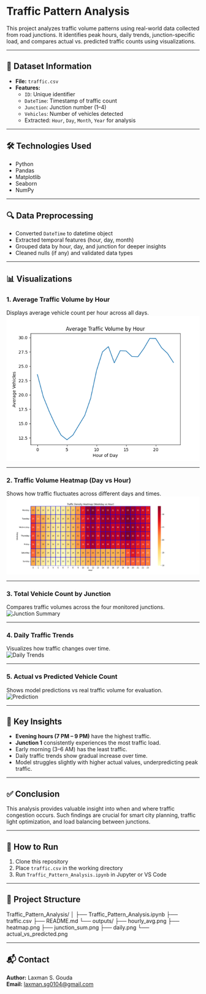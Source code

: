 # Traffic Pattern Analysis

This project analyzes traffic volume patterns using real-world data collected from road junctions. It identifies peak hours, daily trends, junction-specific load, and compares actual vs. predicted traffic counts using visualizations.

---

## 📂 Dataset Information

- **File:** `traffic.csv`
- **Features:**
  - `ID`: Unique identifier
  - `DateTime`: Timestamp of traffic count
  - `Junction`: Junction number (1–4)
  - `Vehicles`: Number of vehicles detected
  - Extracted: `Hour`, `Day`, `Month`, `Year` for analysis

---

## 🛠️ Technologies Used

- Python
- Pandas
- Matplotlib
- Seaborn
- NumPy

---

## 🔍 Data Preprocessing

- Converted `DateTime` to datetime object
- Extracted temporal features (hour, day, month)
- Grouped data by hour, day, and junction for deeper insights
- Cleaned nulls (if any) and validated data types

---

## 📊 Visualizations

### 1. Average Traffic Volume by Hour  
Displays average vehicle count per hour across all days.  
![Hourly Average](https://github.com/LAXMAN7795/Traffic-Pattern-Analysis/blob/0e99615d13de1063863ca2fc927ba68e2a47cc8d/output/hourly_avg.png)

---

### 2. Traffic Volume Heatmap (Day vs Hour)  
Shows how traffic fluctuates across different days and times.  
![Heatmap](https://github.com/LAXMAN7795/Traffic-Pattern-Analysis/blob/896cc3e4afe2ff2af72f8c9df3aa8a7d5d2ca246/output/heatmap.png)

---

### 3. Total Vehicle Count by Junction  
Compares traffic volumes across the four monitored junctions.  
![Junction Summary](outputs/junction_sum.png)

---

### 4. Daily Traffic Trends  
Visualizes how traffic changes over time.  
![Daily Trends](outputs/daily.png)

---

### 5. Actual vs Predicted Vehicle Count  
Shows model predictions vs real traffic volume for evaluation.  
![Prediction](outputs/actual_vs_predicted.png)

---

## 🔑 Key Insights

- **Evening hours (7 PM – 9 PM)** have the highest traffic.
- **Junction 1** consistently experiences the most traffic load.
- Early morning (3–6 AM) has the least traffic.
- Daily traffic trends show gradual increase over time.
- Model struggles slightly with higher actual values, underpredicting peak traffic.

---

## ✅ Conclusion

This analysis provides valuable insight into when and where traffic congestion occurs. Such findings are crucial for smart city planning, traffic light optimization, and load balancing between junctions.

---

## 🚀 How to Run

1. Clone this repository
2. Place `traffic.csv` in the working directory
3. Run `Traffic_Pattern_Analysis.ipynb` in Jupyter or VS Code

---

## 📁 Project Structure

Traffic_Pattern_Analysis/
│
├── Traffic_Pattern_Analysis.ipynb
├── traffic.csv
├── README.md
└── outputs/
├── hourly_avg.png
├── heatmap.png
├── junction_sum.png
├── daily.png
└── actual_vs_predicted.png

---

## 📬 Contact

**Author:** Laxman S. Gouda  
**Email:** laxman.sg0104@gmail.com
